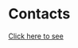 # Contacts

<!-- <a href="https://wp74i.csb.app/">Click here to see</a> -->

<a href="https://iv8h6.csb.app/">Click here to see</a>
